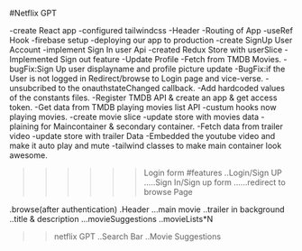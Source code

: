 #Netflix GPT

-create React app
-configured tailwindcss
-Header
-Routing of App
-useRef Hook
-firebase setup
-deploying our app to production
-create SignUp User Account
-implement Sign In user Api
-created Redux Store with userSlice
-Implemented Sign out feature
-Update Profile
-Fetch from TMDB Movies.
-bugFix:Sign Up user displayname and profile picture update
-BugFix:if the User is not logged in Redirect/browse  to Login page and vice-verse. 
-unsubcribed to the onauthstateChanged callback.
-Add hardcoded values of the constants files.
-Register TMDB API & create an app & get access token.
-Get data from TMDB playing movies list API
-custum hooks now playing movies.
-create movie slice
-update store with movies data
-plaining for Maincontainer & secondary container.
-Fetch data from trailer video 
-update store with trailer Data
-Embedded the youtube video and make it auto play and mute
-tailwind classes to make main container look awesome.





>>>>>>Login form
#features
..Login/Sign UP
.....Sign In/Sign up form
......redirect to browse Page

.browse(after authentication)
.Header
...main movie
  ..trailer in background 
  ..title & description
  ...movieSuggestions
  ..movieLists*N
>>netflix GPT
..Search Bar
..Movie Suggestions

